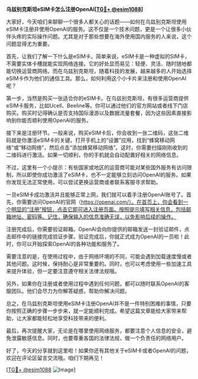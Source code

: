 **乌兹别克斯坦eSIM卡怎么注册OpenAI[[TG💪+ @esim1088](https://t.me/s/esim1088)]**

大家好，今天咱们来聊聊一个很多人都关心的话题——如何在乌兹别克斯坦使用eSIM卡注册并使用OpenAI的服务。这不仅是一个技术问题，更是一个让很多小伙伴头疼的实际操作问题。尤其是对于那些想要在海外使用国内服务的人来说，这个问题显得尤为重要。

首先，让我们了解一下什么是eSIM卡。简单来说，eSIM卡是一种虚拟的SIM卡，不需要实体卡槽就能实现网络连接。它的好处显而易见：轻便、灵活、随时随地都能切换运营商网络。而在乌兹别克斯坦，随着科技的发展，越来越多的人开始选择eSIM卡作为他们的通信工具。那么，如何利用这个小卡片来注册和使用OpenAI呢？

第一步，当然是购买一张适合你的eSIM卡。在乌兹别克斯坦，有很多运营商提供eSIM卡服务，比如Ucell、Beeline等。你可以通过他们的官方网站或者线下门店购买。购买时记得确认是否支持国际漫游以及数据流量套餐，因为这些因素直接影响到你能否顺利使用OpenAI的服务。

接下来是注册环节。一般来说，购买eSIM卡后，你会收到一张二维码，这张二维码就是你激活eSIM卡的关键。打开手机上的“设置”应用，找到“蜂窝移动网络”或“移动网络”，然后点击“添加蜂窝移动网络”。这时，你需要扫描刚刚收到的二维码进行激活。如果一切顺利，你的手机就会自动配置好相关的网络信息。

不过，这里有一个小提示：有些国家或地区的运营商可能对某些国外服务有访问限制，所以即使你成功激活了eSIM卡，也不一定能够立刻访问OpenAI的服务。如果你发现无法正常使用，可以尝试更换运营商或者联系客服寻求帮助。

一旦eSIM卡成功激活并且能够正常上网，我们就可以着手注册OpenAI账号了。首先，你需要访问OpenAI的官网（https://openai.com/）。在首页上，你会看到一个明显的“注册”按钮，点击它即可进入注册页面。按照提示填写相关信息，包括邮箱地址、密码等。记住，确保输入的信息准确无误，以免影响后续的操作。

注册完成后，你需要验证邮箱。OpenAI会向你提供的邮箱发送一封验证邮件，点击邮件中的链接完成验证步骤。验证完成后，你就正式成为OpenAI的一员啦！此时，你可以开始探索OpenAI的各种功能和服务了。

需要注意的是，在使用过程中，由于网络环境的不同，可能会遇到加载速度慢或者其他问题。这时候，保持耐心是非常重要的。同时，也可以考虑使用一些加速工具来提升体验，但一定要注意遵守相关法律法规哦。

另外，如果你在注册或者使用过程中遇到任何问题，都可以随时联系OpenAI的客服团队。他们会尽力为你解答疑惑，帮助你解决问题。

总之，在乌兹别克斯坦使用eSIM卡注册OpenAI并不是一件特别困难的事情，只要你按照正确的步骤一步步来，就一定能顺利完成。希望这篇文章能给大家带来帮助，让大家都能轻松地享受科技带来的便利。

最后，再次提醒大家，无论是在哪里使用网络服务，都要注意个人信息的安全，避免泄露敏感信息。同时，也要尊重各国的法律法规，做一个负责任的网络用户。

好了，今天的分享就到这里啦！如果你还有其他关于eSIM卡或者OpenAI的问题，欢迎在评论区留言交流哦。咱们下期再见！

[[TG💪+ @esim1088](https://t.me/s/esim1088) ![Image](https://i.postimg.cc/4NQfJmqS/Snipaste-2025-05-13-00-14-12.png)]